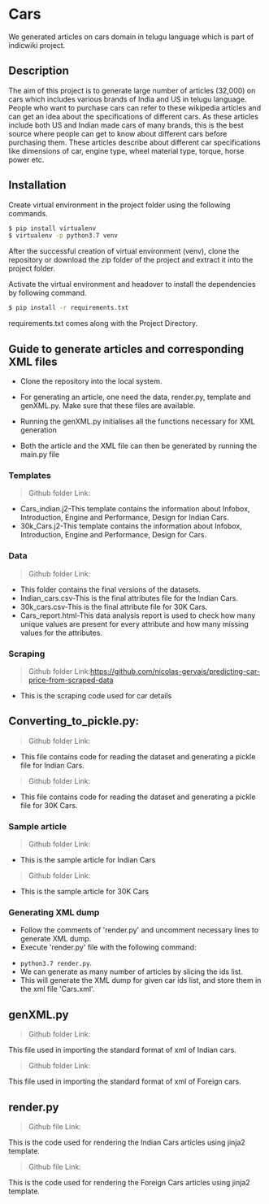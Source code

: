 # Cars
We generated articles on cars domain in telugu language which is part of indicwiki project.
## Description
The aim of this project is to generate large number of articles (32,000) on cars which includes various brands of India and US in telugu language. People who want to purchase cars can refer to these wikipedia articles and can get an idea about the specifications of different cars. As these articles include both US and Indian made cars of many brands, this is the best source where people can get to know about different cars before purchasing them. These articles describe about different car specifications like dimensions of car, engine type, wheel material type, torque, horse power etc.
## Installation
Create virtual environment in the project folder using the following commands.

```bash
$ pip install virtualenv
$ virtualenv -p python3.7 venv
```
After the successful creation of virtual environment (venv), clone the repository or download the zip folder of the project and extract it into the project folder.

Activate the virtual environment and headover to install the dependencies by following command.
```bash
$ pip install -r requirements.txt
```
requirements.txt comes along with the Project Directory. 
## Guide to generate articles and corresponding XML files
* Clone the repository into the local system.

* For generating an article, one need the data, render.py, template and genXML.py. Make sure that these files are available.

* Running the genXML.py initialises all the functions necessary for XML generation

* Both the article and the XML file can then be generated by running the main.py file

### Templates
>Github folder Link:

* Cars_indian.j2-This template contains the information about Infobox, Introduction, Engine and Performance, Design for Indian Cars.
* 30k_Cars.j2-This template contains the information about Infobox, Introduction, Engine and Performance, Design for Cars.

### Data
>Github folder Link:
* This folder contains the final versions of the datasets.
* Indian_cars.csv-This is the final attributes file for the Indian Cars.
* 30k_cars.csv-This is the final attribute file for 30K Cars.
* Cars_report.html-This data analysis report is used to check how many unique values are present for every attribute and how many missing values for the attributes.


### Scraping
>Github folder Link:https://github.com/nicolas-gervais/predicting-car-price-from-scraped-data

* This is the scraping code used for car details

## Converting_to_pickle.py:
>Github folder Link:

* This file contains code for reading the dataset and generating a pickle file for Indian Cars.

>Github folder Link:

* This file contains code for reading the dataset and generating a pickle file for 30K Cars.

### Sample article
>Github folder Link:

* This is the sample article for Indian Cars

>Github folder Link:

* This is the sample article for 30K Cars

### Generating XML dump

* Follow the comments of 'render.py' and uncomment necessary lines to generate XML dump.
* Execute 'render.py'  file with the  following command:
- `python3.7 render.py`. 
- We can generate as many number of articles by slicing the ids list.
- This will generate the XML dump for given car ids list, and store them in the xml file 'Cars.xml'.
## genXML.py
> Github folder Link: 

This file used in importing the standard format of xml of Indian cars.
> Github folder Link: 

This file used in importing the standard format of xml of Foreign cars.
## render.py
>Github file Link:

This is the code used for rendering the Indian Cars articles using jinja2 template. 
>Github file Link:

This is the code used for rendering the Foreign Cars articles using jinja2 template.

